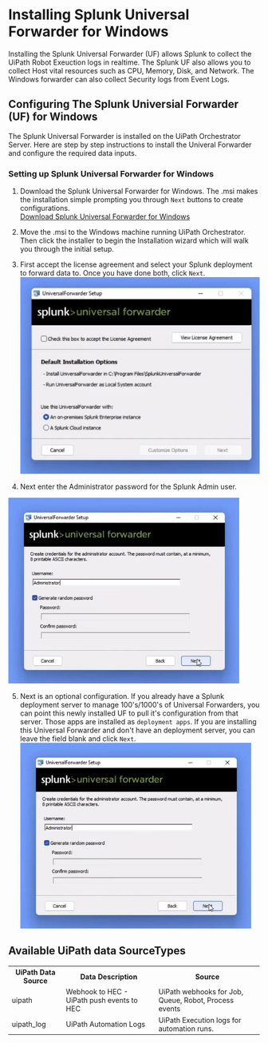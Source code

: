 
# Installing Splunk Universal Forwarder for Windows

Installing the Splunk Universal Forwarder (UF) allows Splunk to collect the UiPath Robot Exeuction logs in realtime.  The Splunk UF also allows you to collect Host vital resources such as CPU, Memory, Disk, and Network.  The Windows forwarder can also collect Security logs from Event Logs.


## Configuring The Splunk Universial Forwarder (UF) for Windows 

The Splunk Universal Forwarder is installed on the UiPath Orchestrator Server.  Here are step by step instructions to install the Univeral Forwarder and configure the required data inputs.

### Setting up Splunk Universal Forwarder for Windows

1. Download the Splunk Universal Forwarder for Windows.  The .msi makes the installation simple prompting you through `Next` buttons to create configurations.  
[Download Splunk Universal Forwarder for Windows](https://www.splunk.com/en_us/download/universal-forwarder.html)

2. Move the .msi to the Windows machine running UiPath Orchestrator.  Then click the installer to begin the Installation wizard which will walk you through the initial setup.

3. First accept the license agreement and select your Splunk deployment to forward data to.  Once you have done both, click `Next`.
![Accept License & forward data to Splunk Cloud or Enterprise](./images/uf_images/splunk_uf_1.jpg)

4. Next enter the Administrator password for the Splunk Admin user.

 ![Authentication for UF account](./images/uf_images/splunk_uf_2.jpg)

5. Next is an optional configuration.  If you already have a Splunk deployment server to manage 100's/1000's of Universal Forwarders, you can point this newly installed UF to pull it's configuration from that server.  Those apps are installed as `deployment apps`.  If you are installing this Universal Forwarder and don't have an deployment server, you can leave the field blank and click `Next`.
![Optional - Deployment Server Config](./images/uf_images/splunk_uf_2.jpg)

## Available UiPath data SourceTypes
<table>
<tr>
<th>UiPath Data Source</th>
<th>Data Description</th>
<th>Source</th>
</tr>
<tr>
<td>uipath</td>
<td>Webhook to HEC - UiPath push events to HEC</td>
<td>UiPath webhooks for Job, Queue, Robot, Process events</td>
</tr>
<tr>
<td>uipath_log</td>
<td>UiPath Automation Logs</td>
<td>UiPath Execution logs for automation runs.</td>
</tr>

</table>

